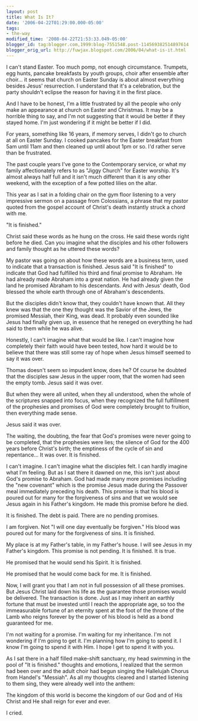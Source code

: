 ```yaml
---
layout: post
title: What Is It?
date: '2006-04-22T01:29:00.000-05:00'
tags:
- the-way
modified_time: '2008-04-22T21:53:33.049-05:00'
blogger_id: tag:blogger.com,1999:blog-7551548.post-114569382514897614
blogger_orig_url: http://fuwjax.blogspot.com/2006/04/what-is-it.html
---
```


I can't stand Easter.  Too much pomp, not enough circumstance.  Trumpets, egg hunts, pancake breakfasts by youth groups, choir after ensemble after choir... it seems that church on Easter Sunday is about almost everything besides Jesus' resurrection.  I understand that it's a celebration, but the party shouldn't eclipse the reason for having it in the first place.

And I have to be honest, I'm a little frustrated by all the people who only make an appearance at church on Easter and Christmas.  It may be a horrible thing to say, and I'm not suggesting that it would be better if they stayed home.  I'm just wondering if it might be better if I did.

For years, something like 16 years, if memory serves, I didn't go to church at all on Easter Sunday.  I cooked pancakes for the Easter breakfast from 5am until 11am and then cleaned up until about 1pm or so.  I'd rather serve than be frustrated.

The past couple years I've gone to the Contemporary service, or what my family affectionately refers to as "Jiggy Church" for Easter worship.  It's almost always half full and it isn't much different than it is any other weekend, with the exception of a few potted lilies on the altar.

This year as I sat in a folding chair on the gym floor listening to a very impressive sermon on a passage from Colossians, a phrase that my pastor quoted from the gospel account of Christ's death instantly struck a chord with me.

"It is finished."

Christ said these words as he hung on the cross.  He said these words right before he died.  Can you imagine what the disciples and his other followers and family thought as he uttered these words?

My pastor was going on about how these words are a business term, used to indicate that a transaction is finished.  Jesus said "It is finished" to indicate that God had fulfilled his third and final promise to Abraham.  He had already made Abraham into a great nation.  He had already given the land he promised Abraham to his descendants.  And with Jesus' death, God blessed the whole earth through one of Abraham's descendents.

But the disciples didn't know that, they couldn't have known that.  All they knew was that the one they thought was the Savior of the Jews, the promised Messiah, their King, was dead.  It probably even sounded like Jesus had finally given up, in essence that he reneged on everything he had said to them while he was alive.

Honestly, I can't imagine what that would be like.  I can't imagine how completely their faith would have been tested, how hard it would be to believe that there was still some ray of hope when Jesus himself seemed to say it was over.

Thomas doesn't seem so impudent know, does he?  Of course he doubted that the disciples saw Jesus in the upper room, that the women had seen the empty tomb.  Jesus said it was over.

But when they were all united, when they all understood, when the whole of the scriptures snapped into focus, when they recognized the full fulfillment of the prophesies and promises of God were completely brought to fruition, then everything made sense.

Jesus said it was over.

The waiting, the doubting, the fear that God's promises were never going to be completed, that the prophesies were lies; the silence of God for the 400 years before Christ's birth; the emptiness of the cycle of sin and repentance...  It was over.  It is finished.

I can't imagine.  I can't imagine what the disciples felt.  I can hardly imagine what I'm feeling.  But as I sat there it dawned on me, this isn't just about God's promise to Abraham.  God had made many more promises including the "new covenant" which is the promise Jesus made during the Passover meal immediately preceding his death.  This promise is that his blood is poured out for many for the forgiveness of sins and that we would see Jesus again in his Father's kingdom.  He made this promise before he died.

It is finished.  The debt is paid.  There are no pending promises.

I am forgiven.  Not "I will one day eventually be forgiven."  His blood was poured out for many for the forgiveness of sins.  It is finished.

My place is at my Father's table, in my Father's house.  I will see Jesus in my Father's kingdom.  This promise is not pending.  It is finished.  It is true.

He promised that he would send his Spirit.  It is finished.

He promised that he would come back for me.  It is finished.

Now, I will grant you that I am not in full possession of all these promises.  But Jesus Christ laid down his life as the guarantee those promises would be delivered.  The transaction is done.  Just as I may inherit an earthly fortune that must be invested until I reach the appropriate age, so too the immeasurable fortune of an eternity spent at the foot of the throne of the Lamb who reigns forever by the power of his blood is held as a bond guaranteed for me.

I'm not waiting for a promise.  I'm waiting for my inheritance.  I'm not wondering if I'm going to get it.  I'm planning how I'm going to spend it.  I know I'm going to spend it with Him.  I hope I get to spend it with you.

As I sat there in a half filled make-shift sanctuary, my head swimming in the pool of "It is finished." thoughts and emotions, I realized that the sermon had been over and the adult choir had begun singing the Hallelujah Chorus from Handel's "Messiah".  As all my thoughts cleared and I started listening to them sing, they were already well into the anthem: 

The kingdom of this world
is become
the kingdom of our God
and of His Christ
and He shall reign for ever and ever.

I cried.
